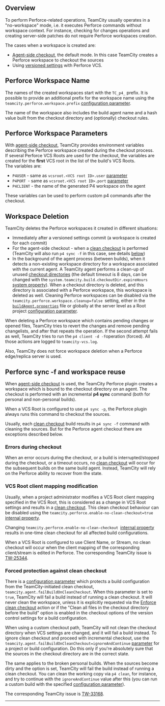 [//]: # (title: Perforce Workspace Handling in TeamCity)
[//]: # (auxiliary-id: Perforce Workspace Handling in TeamCity)

## Overview

To perform Perforce\-related operations, TeamCity usually operates in a "no\-workspace" mode, i.e. it executes Perforce commands without workspace context. For instance, checking for changes operations and creating server\-side patches do not require Perforce workspaces creation.

The cases when a workspace is created are:
* [Agent-side checkout](vcs-checkout-mode.md#agent-checkout), the default mode. In this case TeamCity creates a Perforce workspace to checkout the sources
* Using [versioned settings](storing-project-settings-in-version-control.md) with Perforce VCS.

## Perforce Workspace Name

The names of the created workspaces start with the `TC_p4_` prefix. It is possible to provide an additional prefix for the workspace name using the `teamcity.perforce.workspace.prefix` [configuration parameter](configuring-build-parameters.md).

The name of the workspace also includes the build agent name and a hash value built from the checkout directory and (optionally) checkout rules.

## Perforce Workspace Parameters

With [agent-side checkout](vcs-checkout-mode.md#agent-checkout), TeamCity provides environment variables describing the Perforce workspace created during the checkout process.   
If several Perforce VCS Roots are used for the checkout, the variables are created for the __first__ VCS root in the list of the build's VCS Roots.   
The variables are:
* `P4USER` \- same as `vcsroot.<VCS root ID>.user` [parameter](predefined-build-parameters.md#VCS+Properties)
* `P4PORT `\- same as `vcsroot.<VCS root ID>.port` [parameter](predefined-build-parameters.md#VCS+Properties)
* `P4CLIENT` \- the name of the generated P4 workspace on the agent

These variables can be used to perform custom p4 commands after the checkout.

## Workspace Deletion

TeamCity deletes the Perforce workspaces it created in different situations:
* Immediately after a versioned settings commit (a workspace is created for each commit)
* For the agent\-side checkout \- when a [clean checkout](clean-checkout.md) is performed (TeamCity will also run `p4 sync -f` in this case, see details [below](#Perforce+sync+-f+and+workspace+reuse))
* In the background of the agent process (between builds), when it detects a non\-existing workspace directory for a workspace associated with the current agent. A TeamCity agent performs a clean-up of unused [checkout directories](build-checkout-directory.md) (the default timeout is 8 days, can be changed with the `system.teamcity.build.checkoutDir.expireHours` [system property](configuring-build-parameters.md#Defining+Build+Parameters+in+Build+Configuration)). When a checkout directory is deleted, and this directory is associated with a Perforce workspace, this workspace is deleted as well. Cleaning Perforce workspaces can be disabled via the `teamcity.perforce.workspace.cleanup=false `setting, either in the [`buildAgent.properties`](build-agent-configuration.md) file or globally at the server level as a Root project [configuration parameter](configuring-build-parameters.md).

When deleting a Perforce workspace which contains pending changes or opened files, TeamCity tries to revert the changes and remove pending changelists, and after that repeats the operation. If the second attempt fails as well, TeamCity tries to run the `p4 client -d -f`operation (forced). All those actions are logged to `teamcity-vcs.log`.

Also, TeamCity does not force workspace deletion when a Perforce edge/replica server is used.

## Perforce sync -f and workspace reuse

When [agent-side checkout](vcs-checkout-mode.md#agent-checkout) is used, the TeamCity Perforce plugin creates a workspace which is bound to the checkout directory on an agent. The checkout is performed with an incremental __p4 sync__ command (both for personal and non\-personal builds).

When a VCS Root is configured to use `p4 sync -p`, the Perforce plugin always runs this command to checkout the sources.

Usually, each [clean checkout](clean-checkout.md) build results in `p4 sync -f` command with cleaning the sources. But for the Perforce agent checkout there are exceptions described below.

### Errors during checkout

When an error occurs during the checkout, or a build is interrupted/stopped during the checkout, or a timeout occurs, no [clean checkout](clean-checkout.md) will occur for the subsequent builds on the same build agent. Instead, TeamCity will rely on the Perforce ability to recover from the state. 

### VCS Root client mapping modification

Usually, when a project administrator modifies a VCS Root client mapping specified in the VCS Root, this is considered as a change in VCS Root settings and results in a [clean checkout](clean-checkout.md). This clean checkout behaviour can be disabled using the `teamcity.perforce.enable-no-clean-checkout=true` [internal property](configuring-teamcity-server-startup-properties.md#TeamCity+internal+properties).

<note>

Changing `teamcity.perforce.enable-no-clean-checkout `[internal property](configuring-teamcity-server-startup-properties.md#TeamCity+internal+properties) results in one\-time clean checkout for all affected build configurations.
</note>

When a VCS Root is configured to use Client Name, or Stream, no clean checkout will occur when the client mapping of the corresponding client/stream is edited in Perforce. The corresponding TeamCity issue is [TW-25344](https://youtrack.jetbrains.com/issue/TW-25344).

### Forced protection against clean checkout

There is a [configuration parameter](configuring-build-parameters.md) which protects a build configuration from the TeamCity\-initiated clean checkout, `teamcity.agent.failBuildOnCleanCheckout`. When this parameter is set to `true`, TeamCity will fail a build instead of running a clean checkout. It will never clean the workspace, unless it is explicitly requested via the [Enforce clean checkout](clean-checkout.md#Enforcing+Clean+Checkout) action or if the "Clean all files in the checkout directory before the build" option is enabled in the checkout options of the version control settings for a build configuration.

When using a custom checkout path, TeamCity will not clean the checkout directory when VCS settings are changed, and it will fail a build instead. To ignore clean checkout and proceed with incremental checkout, use the `teamcity.agent.failBuildOnCleanCheckout=ignoreAndContinue` [parameter](configuring-build-parameters.md) for a project or build configuration. Do this only if you're absolutely sure that the sources in the checkout directory are in the correct state.

The same applies to the broken personal builds. When the sources become dirty and the option is set, TeamCity will fail the build instead of running a clean checkout. You can clean the working copy via `p4 clean`, for instance, and try to continue with the `ignoreAndContinue` value after this (you can run a custom build with the specified [configuration parameter](configuring-build-parameters.md)).

The corresponding TeamCity issue is [TW-33168](https://youtrack.jetbrains.com/issue/TW-33168).

__ __
